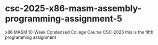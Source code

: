 # csc-2025-x86-masm-assembly-programming-assignment-5
x86 MASM 10-Week Condensed College Course CSC-2025 this is the fifth programming assignment
